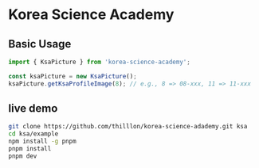 # Korea Science Academy

## Basic Usage

```ts
import { KsaPicture } from 'korea-science-academy';

const ksaPicture = new KsaPicture();
ksaPicture.getKsaProfileImage(8); // e.g., 8 => 08-xxx, 11 => 11-xxx
```

## live demo

```sh
git clone https://github.com/thilllon/korea-science-adademy.git ksa
cd ksa/example
npm install -g pnpm
pnpm install
pnpm dev
```
